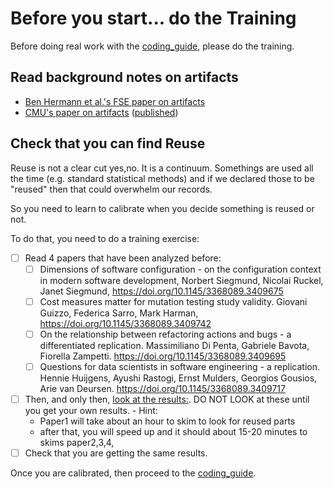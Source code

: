# Before you start... do the Training

Before doing real work with the [coding_guide](coding_guide.md), please do the training.

## Read background notes on artifacts

- [Ben Hermann et al.'s FSE paper on artifacts](https://dl.acm.org/doi/10.1145/3368089.3409767)
- [CMU's  paper on artifacts](https://arxiv.org/pdf/2008.01046.pdf) ([published](https://link.springer.com/article/10.1007/s10664-021-09973-5))

## Check that you can find Reuse

Reuse is not a clear cut yes,no. It is a continuum. Somethings are used all the time (e.g. standard statistical methods) and if we declared those to  be "reused" then that could overwhelm our records.

So you need to learn to calibrate when you decide something is reused or not.

To do that, you need to do a training exercise:
- [ ] Read 4 papers that have been analyzed before:
	- [ ] Dimensions of software configuration - on the configuration context in modern software development, Norbert Siegmund, Nicolai Ruckel, Janet Siegmund, https://doi.org/10.1145/3368089.3409675
	- [ ] Cost measures matter for mutation testing study validity. Giovani Guizzo, Federica Sarro, Mark Harman, https://doi.org/10.1145/3368089.3409742
	- [ ] On the relationship between refactoring actions and bugs - a differentiated replication. Massimiliano Di Penta, Gabriele Bavota, Fiorella Zampetti. https://doi.org/10.1145/3368089.3409695
	- [ ] Questions for data scientists in software engineering - a replication. Hennie Huijgens, Ayushi Rastogi, Ernst Mulders, Georgios Gousios, Arie van Deursen. https://doi.org/10.1145/3368089.3409717
- [ ] Then, and only then, [look at the results:](results-sample.csv). DO NOT LOOK at these until you get your own results.
	  - Hint:
     - Paper1 will take about an hour to skim to look for reused parts
     - after that, you will speed up and it should about 15-20 minutes to skims paper2,3,4,
- [ ] Check that you are getting the same results.

Once you are calibrated, then proceed to the [coding_guide](coding_guide.md).

